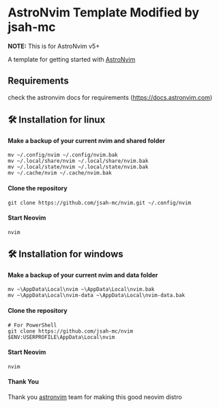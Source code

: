 # AstroNvim Template Modified by jsah-mc

**NOTE:** This is for AstroNvim v5+

A template for getting started with [AstroNvim](https://github.com/AstroNvim/AstroNvim)

## Requirements
check the astronvim docs for requirements
(https://docs.astronvim.com)

## 🛠️ Installation for linux

#### Make a backup of your current nvim and shared folder

```shell
mv ~/.config/nvim ~/.config/nvim.bak
mv ~/.local/share/nvim ~/.local/share/nvim.bak
mv ~/.local/state/nvim ~/.local/state/nvim.bak
mv ~/.cache/nvim ~/.cache/nvim.bak
```

#### Clone the repository

```shell
git clone https://github.com/jsah-mc/nvim.git ~/.config/nvim
```

#### Start Neovim

```shell
nvim
```
## 🛠️ Installation for windows

#### Make a backup of your current nvim and data folder

```shell
mv ~\AppData\Local\nvim ~\AppData\Local\nvim.bak
mv ~\AppData\Local\nvim-data ~\AppData\Local\nvim-data.bak
```

#### Clone the repository
```shell
# For PowerShell
git clone https://github.com/jsah-mc/nvim $ENV:USERPROFILE\AppData\Local\nvim
```
#### Start Neovim
```shell
nvim
```


#### Thank You
Thank you [astronvim](https://github.com/AstroNvim) team for making this good neovim distro

